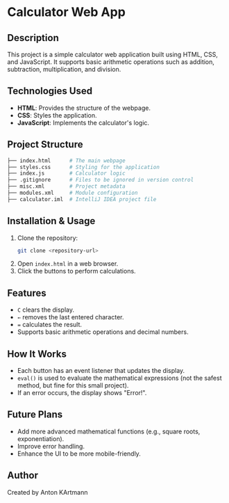 # Calculator Web App

## Description
This project is a simple calculator web application built using HTML, CSS, and JavaScript. It supports basic arithmetic operations such as addition, subtraction, multiplication, and division.

## Technologies Used
- **HTML**: Provides the structure of the webpage.
- **CSS**: Styles the application.
- **JavaScript**: Implements the calculator's logic.

## Project Structure
```bash
├── index.html      # The main webpage
├── styles.css      # Styling for the application
├── index.js        # Calculator logic
├── .gitignore      # Files to be ignored in version control
├── misc.xml        # Project metadata
├── modules.xml     # Module configuration
├── calculator.iml  # IntelliJ IDEA project file
```

## Installation & Usage
1. Clone the repository:
   ```sh
   git clone <repository-url>
   ```
2. Open `index.html` in a web browser.
3. Click the buttons to perform calculations.

## Features
- `C` clears the display.
- `←` removes the last entered character.
- `=` calculates the result.
- Supports basic arithmetic operations and decimal numbers.

## How It Works
- Each button has an event listener that updates the display.
- `eval()` is used to evaluate the mathematical expressions (not the safest method, but fine for this small project).
- If an error occurs, the display shows "Error!".

## Future Plans
- Add more advanced mathematical functions (e.g., square roots, exponentiation).
- Improve error handling.
- Enhance the UI to be more mobile-friendly.

## Author
Created by Anton KArtmann




